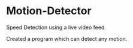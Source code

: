 # Motion-Detector
Speed Detection using a live video feed.


Created a program which can detect any motion.

